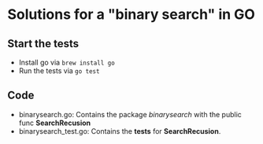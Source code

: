 # Solutions for a "binary search" in GO

## Start the tests

- Install go via `brew install go`
- Run the tests via `go test`

## Code

- binarysearch.go: Contains the package _binarysearch_ with 
 the public func __SearchRecusion__
- binarysearch_test.go: Contains the __tests__ for __SearchRecusion__.


